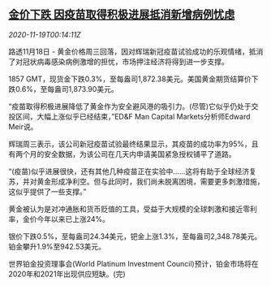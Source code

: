 <!--1605745395000-->
[金价下跌 因疫苗取得积极进展抵消新增病例忧虑](https://cn.reuters.com/article/global-precious-1118-wedn-idCNKBS27Z00Z)
------

<div><i>2020-11-19T00:14:11Z</i></div><p>路透11月18日 - 黄金价格周三回落，因对辉瑞新冠疫苗试验成功的乐观情绪，抵消了对冠状病毒感染病例激增的担忧，市场押注经济将得到进一步支撑。</p><p>1857 GMT，现货金下跌0.3%，至每盎司1,872.38美元。美国黄金期货结算价下跌0.6%，至每盎司1,873.90美元。</p><p>“疫苗取得积极进展降低了黄金作为安全避风港的吸引力。(尽管)它似乎仍处于交投区间，大幅上涨似乎已经结束，”ED&amp;F Man Capital Markets分析师Edward Meir说。</p><p>辉瑞周三表示，该公司新冠疫苗试验最终结果显示，其疫苗的成功率为95%，且有两个月的安全数据，为该公司在几天内申请美国紧急授权铺平了道路。</p><p>“(疫苗)似乎进展很快，还有其他几种疫苗正在实验中……这将有助于全球经济复苏，并对黄金形成净利空。但与此同时，我们尚未脱离困境，需要更多刺激措施，这似乎提供了一些支撑。”</p><p>黄金被认为是对冲通胀和货币贬值的工具，受益于大规模的全球刺激和接近零利率，金价今年以来已上涨24%。</p><p>银价下跌0.5%，至每盎司24.34美元，钯金上涨1.3%，至每盎司2,348.78美元。铂金攀升1.9%至942.53美元。</p><p>世界铂金投资理事会(World Platinum Investment Council)预计，铂金市场将在2020年和2021年出现供应短缺。(完)</p>
